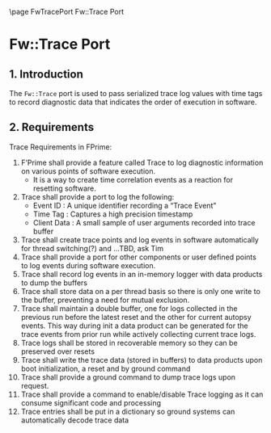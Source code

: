 \page FwTracePort Fw::Trace Port
# Fw::Trace Port

## 1. Introduction
The `Fw::Trace` port is used to pass serialized trace log values with time tags to record diagnostic data that indicates the order of execution in software. 

## 2. Requirements
Trace Requirements in FPrime:
1. F’Prime shall provide a feature called Trace to log diagnostic information on various points of software execution. 
	- It is a way to create time correlation events as a reaction for resetting software. 
2. Trace shall provide a port to log the following:
	- Event ID : A unique identifier recording a “Trace Event”
	- Time Tag : Captures a high precision timestamp
	- Client Data : A small sample of user arguments recorded into trace buffer
3. Trace shall create trace points and log events in software automatically for thread switching(?) and  ...TBD, ask Tim
4. Trace shall provide a port for other components or user defined points to log events during software execution.
5. Trace shall record log events in an in-memory logger with data products to dump the buffers
6. Trace shall store data on a per thread basis so there is only one write to the buffer, preventing a need for mutual exclusion.
7. Trace shall maintain a double buffer, one for logs collected in the previous run before the latest reset and the other for current autopsy events. This way during init a data product can be generated for the trace events from prior run while actively collecting current trace logs. 
8. Trace logs shall be stored in recoverable memory so they can be preserved over resets
9. Trace shall write the trace data (stored in buffers) to data products upon boot initialization, a reset and by ground command
10. Trace shall provide a ground command to dump trace logs upon request. 
11. Trace shall provide a command to enable/disable Trace logging as it can consume significant code and processing 
12. Trace entries shall be put in a dictionary so ground systems can automatically decode trace data

